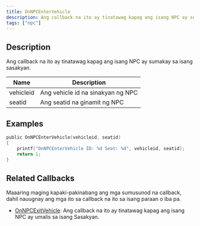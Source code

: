 ```yaml
---
title: OnNPCEnterVehicle
description: Ang callback na ito ay tinatawag kapag ang isang NPC ay sumakay sa isang sasakyan.
tags: ["npc"]
---
```


<VersionWarn name='callback' version='SA-MP 0.3a' />

## Description

Ang callback na ito ay tinatawag kapag ang isang NPC ay sumakay sa isang sasakyan.

| Name         | Description                                             |
| ------------ | ------------------------------------------------------- |
| vehicleid    | Ang vehicle id na sinakyan ng NPC                       |
| seatid       | Ang seatid na ginamit ng NPC                            |

## Examples

```c
public OnNPCEnterVehicle(vehicleid, seatid)
{
    printf("OnNPCEnterVehicle ID: %d Seat: %d", vehicleid, seatid);
    return 1;
}
```

## Related Callbacks

Maaaring maging kapaki-pakinabang ang mga sumusunod na callback, dahil nauugnay ang mga ito sa callback na ito sa isang paraan o iba pa.

- [OnNPCExitVehicle](OnNPCExitVehicle): Ang callback na ito ay tinatawag kapag ang isang NPC ay umalis sa isang Sasakyan.